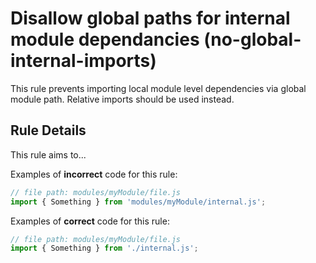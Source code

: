 # Disallow global paths for internal module dependancies (no-global-internal-imports)

This rule prevents importing local module level dependencies via global module path. Relative imports should be used instead.


## Rule Details

This rule aims to...

Examples of **incorrect** code for this rule:

```js
// file path: modules/myModule/file.js
import { Something } from 'modules/myModule/internal.js';

```

Examples of **correct** code for this rule:

```js
// file path: modules/myModule/file.js
import { Something } from './internal.js';

```
